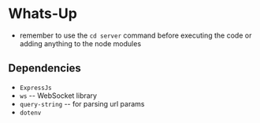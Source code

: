 # Whats-Up

* remember to use the `cd server` command before executing the code or adding anything to the node modules

## Dependencies 
* `ExpressJs`
* `ws` -- WebSocket library
* `query-string` -- for parsing url params
* `dotenv` 
